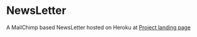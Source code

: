 # NewsLetter
A MailChimp based NewsLetter hosted on Heroku at [Project landing page](https://vast-springs-37600.herokuapp.com/)



